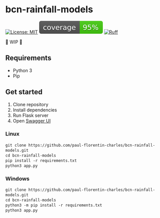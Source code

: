 # bcn-rainfall-models

[![License: MIT](https://img.shields.io/badge/License-MIT-yellow.svg)](https://opensource.org/licenses/MIT)
[![coverage badge](coverage.svg)](https://github.com/nedbat/coveragepy)
[![Ruff](https://img.shields.io/endpoint?url=https://raw.githubusercontent.com/astral-sh/ruff/main/assets/badge/v2.json)](https://github.com/astral-sh/ruff)

🚧 WIP 🚧

## Requirements

- Python 3
- Pip

## Get started

1. Clone repository
2. Install dependencies
3. Run Flask server
4. Open [Swagger UI](http://127.0.0.1/apidocs)

### Linux
```commandline
git clone https://github.com/paul-florentin-charles/bcn-rainfall-models.git
cd bcn-rainfall-models
pip install -r requirements.txt
python3 app.py
```

### Windows
```commandline
git clone https://github.com/paul-florentin-charles/bcn-rainfall-models.git
cd bcn-rainfall-models
python3 -m pip install -r requirements.txt
python3 app.py
```